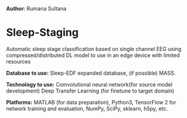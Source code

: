 **Author**: Rumana Sultana
# Sleep-Staging
Automatic sleep stage classification based on single channel EEG using compressed/distributed DL model to use in an edge device with limited resources

**Database to use:** Sleep-EDF expanded database, (if possible) MASS.

**Technology to use:** Comvolutional neural network(for source model development) Deep Transfer Learning (for finetune to target domain)

**Platforms:** MATLAB (for data preparation), Python3, TensorFlow 2 for network training and evaluation, NumPy, SciPy, sklearn, h5py, etc. 
